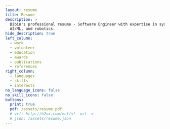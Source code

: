 ```yaml
---
layout: resume
title: Resume
description: >
  Bibin's professional resume - Software Engineer with expertise in systems programming, 
  AI/ML, and robotics.
hide_description: true
left_column:
  - work
  - volunteer
  - education
  - awards
  - publications
  - references
right_column:
  - languages
  - skills
  - interests
no_language_icons: false
no_skill_icons: false
buttons:
  print: true
  pdf: /assets/resume.pdf
  # vcf: http://h2vx.com/vcf/<!--url-->
  # json: /assets/resume.json
---
```


<!--
This resume is automatically generated from the data in _data/resume.yml.
You can edit the data there to update your resume content.

The layout uses Hydejack's built-in resume layout which creates a beautiful
two-column design optimized for both web viewing and PDF printing.

To customize:
1. Edit _data/resume.yml with your information
2. Adjust left_column and right_column order above
3. Add custom styling in _sass/my-style.scss if needed
4. Generate PDF by printing the page or using your preferred tool

For more customization options, see:
https://hydejack.com/docs/basics/#adding-a-resume
-->
